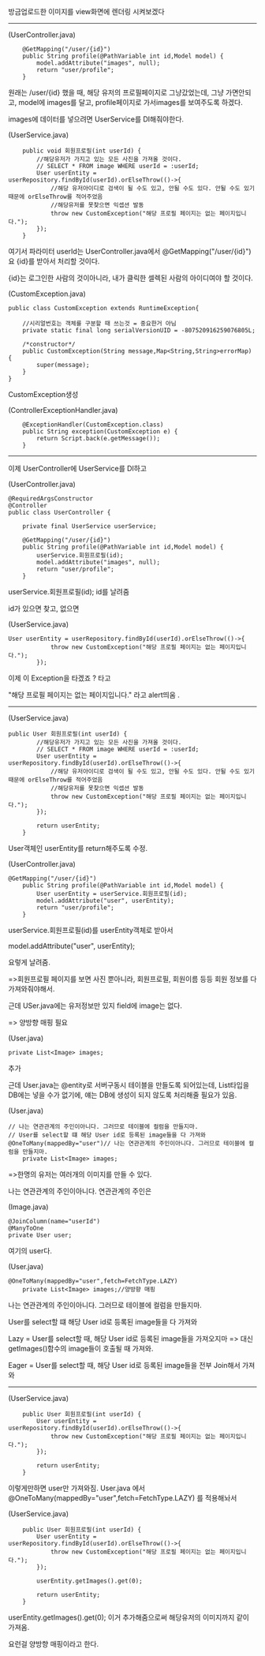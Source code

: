 방금업로드한 이미지를 view화면에 렌더링 시켜보겠다

---

(UserController.java)

```
	@GetMapping("/user/{id}")
	public String profile(@PathVariable int id,Model model) {
		model.addAttribute("images", null);
		return "user/profile";
	}
```

원래는 /user/{id} 했을 때, 해당 유저의 프로필페이지로 그냥갔었는데, 그냥 가면안되고,
model에 images를 달고, profile페이지로 가서images를 보여주도록 하겠다.

images에 데이터를 넣으려면 UserService를 DI해줘야한다.

(UserService.java)

```
	public void 회원프로필(int userId) {
		//해당유저가 가지고 있는 모든 사진을 가져올 것이다.
		// SELECT * FROM image WHERE userId = :userId;
		User userEntity = userRepository.findById(userId).orElseThrow(()->{
			//해당 유저아이디로 검색이 될 수도 있고, 안될 수도 있다. 안될 수도 있기 때문에 orElseThrow를 적어주었음
			//해당유저를 못찾으면 익셉션 발동
			throw new CustomException("해당 프로필 페이지는 없는 페이지입니다.");
		});
	}
```

여기서 파라미터 userId는 UserController.java에서
@GetMapping("/user/{id}") 요 {id}를 받아서 처리할 것이다.

{id}는 로그인한 사람의 것이아니라, 내가 클릭한 셀렉된 사람의 아이디여야 할 것이다.

(CustomException.java)

```
public class CustomException extends RuntimeException{

	//시리얼번호는 객체를 구분할 때 쓰는것 = 중요한거 아님
	private static final long serialVersionUID = -807520916259076805L;

	/*constructor*/
	public CustomException(String message,Map<String,String>errorMap) {
		super(message);
	}
}

```

CustomException생성

(ControllerExceptionHandler.java)

```
	@ExceptionHandler(CustomException.class)
	public String exception(CustomException e) {
		return Script.back(e.getMessage());
	}
```

---

이제 UserController에 UserService를 DI하고

(UserController.java)

```
@RequiredArgsConstructor
@Controller
public class UserController {

	private final UserService userService;

	@GetMapping("/user/{id}")
	public String profile(@PathVariable int id,Model model) {
		userService.회원프로필(id);
		model.addAttribute("images", null);
		return "user/profile";
	}
```

userService.회원프로필(id); id를 날려줌

id가 있으면 찾고, 없으면

(UserService.java)

```
User userEntity = userRepository.findById(userId).orElseThrow(()->{
			throw new CustomException("해당 프로필 페이지는 없는 페이지입니다.");
		});
```

이제 이 Exception을 타겠죠 ? 타고

"해당 프로필 페이지는 없는 페이지입니다." 라고 alert띄움
.

---

(UserService.java)

```
public User 회원프로필(int userId) {
		//해당유저가 가지고 있는 모든 사진을 가져올 것이다.
		// SELECT * FROM image WHERE userId = :userId;
		User userEntity = userRepository.findById(userId).orElseThrow(()->{
			//해당 유저아이디로 검색이 될 수도 있고, 안될 수도 있다. 안될 수도 있기 때문에 orElseThrow를 적어주었음
			//해당유저를 못찾으면 익셉션 발동
			throw new CustomException("해당 프로필 페이지는 없는 페이지입니다.");
		});

		return userEntity;
	}
```

User객체인 userEntity를 return해주도록 수정.

(UserController.java)

```
@GetMapping("/user/{id}")
	public String profile(@PathVariable int id,Model model) {
		User userEntity = userService.회원프로필(id);
		model.addAttribute("user", userEntity);
		return "user/profile";
	}
```

userService.회원프로필(id)를 userEntity객체로 받아서

model.addAttribute("user", userEntity);

요렇게 날려줌.

=>회원프로필 페이지를 보면 사진 뿐아니라, 회원프로필, 회원이름 등등 회원 정보를 다 가져와줘야해서.

근데 USer.java에는 유저정보만 있지 field에 image는 없다.

=> 양방향 매핑 필요

(User.java)

```
private List<Image> images;
```

추가

근데 User.java는 @entity로 서버구동시 테이블을 만들도록 되어있는데, List타입을 DB에는 넣을 수가 없기에, 얘는 DB에 생성이 되지 않도록 처리해줄 필요가 있음.

(User.java)

```
// 나는 연관관계의 주인이아니다. 그러므로 테이블에 컬럼을 만들지마.
// User를 select할 떄 해당 User id로 등록된 image들을 다 가져와
@OneToMany(mappedBy="user")// 나는 연관관계의 주인이아니다. 그러므로 테이블에 컬럼을 만들지마.
	private List<Image> images;
```

=>한명의 유저는 여러개의 이미지를 만들 수 있다.

나는 연관관계의 주인이아니다. 연관관계의 주인은

(Image.java)

```
@JoinColumn(name="userId")
@ManyToOne
private User user;
```

여기의 user다.

(User.java)

```
@OneToMany(mappedBy="user",fetch=FetchType.LAZY)
	private List<Image> images;//양방향 매핑
```

나는 연관관계의 주인이아니다. 그러므로 테이블에 컬럼을 만들지마.

User를 select할 떄 해당 User id로 등록된 image들을 다 가져와

Lazy = User를 select할 때, 해당 User id로 등록된 image들을 가져오지마 => 대신 getImages()함수의 image들이 호출될 때 가져와.

Eager = User를 select할 때, 해당 User id로 등록된 image들을 전부 Join해서 가져와

---

(UserService.java)

```
	public User 회원프로필(int userId) {
		User userEntity = userRepository.findById(userId).orElseThrow(()->{
			throw new CustomException("해당 프로필 페이지는 없는 페이지입니다.");
		});

		return userEntity;
	}
```

이렇게만하면 user만 가져와짐. User.java 에서 @OneToMany(mappedBy="user",fetch=FetchType.LAZY) 를 적용해놔서

(UserService.java)

```
	public User 회원프로필(int userId) {
		User userEntity = userRepository.findById(userId).orElseThrow(()->{
			throw new CustomException("해당 프로필 페이지는 없는 페이지입니다.");
		});

        userEntity.getImages().get(0);

        return userEntity;
	}
```

userEntity.getImages().get(0); 이거 추가해줌으로써 해당유저의 이미지까지 같이 가져옴.

요런걸 양방향 매핑이라고 한다.
